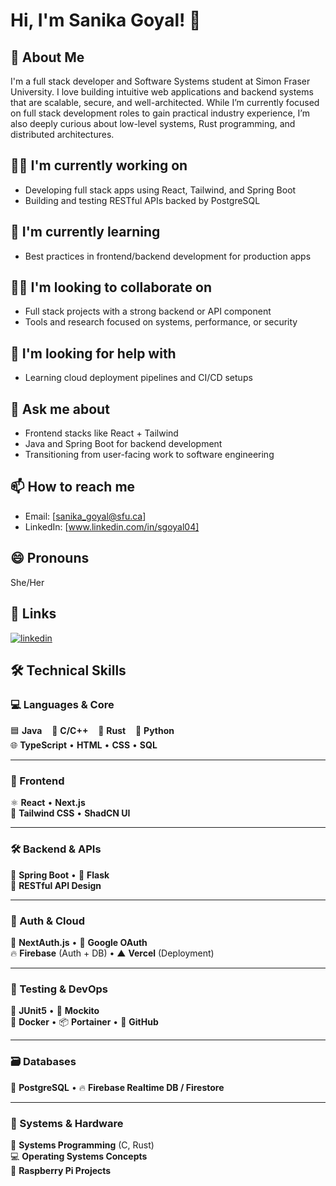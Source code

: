 # Hi, I'm Sanika Goyal! 👋

## 🚀 About Me  
I'm a full stack developer and Software Systems student at Simon Fraser University. I love building intuitive web applications and backend systems that are scalable, secure, and well-architected. While I’m currently focused on full stack development roles to gain practical industry experience, I’m also deeply curious about low-level systems, Rust programming, and distributed architectures.

## 👩‍💻 I'm currently working on  
- Developing full stack apps using React, Tailwind, and Spring Boot  
- Building and testing RESTful APIs backed by PostgreSQL 

## 🧠 I'm currently learning  
- Best practices in frontend/backend development for production apps  

## 👯‍♀️ I'm looking to collaborate on  
- Full stack projects with a strong backend or API component  
- Tools and research focused on systems, performance, or security  

## 🤔 I'm looking for help with
- Learning cloud deployment pipelines and CI/CD setups  

## 💬 Ask me about  
- Frontend stacks like React + Tailwind  
- Java and Spring Boot for backend development  
- Transitioning from user-facing work to software engineering  

## 📫 How to reach me  
- Email: [sanika_goyal@sfu.ca] 
- LinkedIn: [www.linkedin.com/in/sgoyal04]  

## 😄 Pronouns  
She/Her  


## 🔗 Links  
[![linkedin](https://img.shields.io/badge/linkedin-0A66C2?style=for-the-badge&logo=linkedin&logoColor=white)](https://www.linkedin.com/in/sgoyal04/) <!-- Add your LinkedIn -->

## 🛠️ Technical Skills

### 💻 Languages & Core  
🟦 **Java** &nbsp;&nbsp; 🔶 **C/C++** &nbsp;&nbsp; 🦀 **Rust** &nbsp;&nbsp; 🐍 **Python**  
🌐 **TypeScript** • **HTML** • **CSS** • **SQL**

---

### 🎨 Frontend  
⚛️ **React** • **Next.js**  
🎨 **Tailwind CSS** • **ShadCN UI**

---

### 🛠️ Backend & APIs  
🌱 **Spring Boot** • 🧪 **Flask**  
🔗 **RESTful API Design**

---

### 🔐 Auth & Cloud  
🔐 **NextAuth.js** • 🔑 **Google OAuth**  
🔥 **Firebase** (Auth + DB) • ▲ **Vercel** (Deployment)

---

### 🧪 Testing & DevOps  
🧪 **JUnit5** • 🧰 **Mockito**  
🐳 **Docker** • 📦 **Portainer** • 🔧 **GitHub**

---

### 🗃️ Databases  
🐘 **PostgreSQL** • 🔥 **Firebase Realtime DB / Firestore**

---

### 🧠 Systems & Hardware  
🧵 **Systems Programming** (C, Rust)  
💻 **Operating Systems Concepts**  
🧩 **Raspberry Pi Projects**


